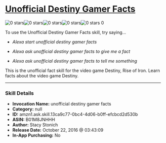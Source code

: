 # [Unofficial Destiny Gamer Facts](http://alexa.amazon.com/#skills/amzn1.ask.skill.13ca9c77-0bc4-4d06-b0ff-efcbcd2d530b)
![0 stars](../../images/ic_star_border_black_18dp_1x.png)![0 stars](../../images/ic_star_border_black_18dp_1x.png)![0 stars](../../images/ic_star_border_black_18dp_1x.png)![0 stars](../../images/ic_star_border_black_18dp_1x.png)![0 stars](../../images/ic_star_border_black_18dp_1x.png) 0

To use the Unofficial Destiny Gamer Facts skill, try saying...

* *Alexa start unofficial destiny gamer facts*

* *Alexa ask unofficial destiny gamer facts to give me a fact*

* *Alexa ask unofficial destiny gamer facts to tell me something*

This is the unofficial fact skill for the video game Destiny, Rise of Iron.  Learn facts about the video game Destiny.

***

### Skill Details

* **Invocation Name:** unofficial destiny gamer facts
* **Category:** null
* **ID:** amzn1.ask.skill.13ca9c77-0bc4-4d06-b0ff-efcbcd2d530b
* **ASIN:** B01M8JNHHH
* **Author:** Stacy Stonich
* **Release Date:** October 22, 2016 @ 03:43:09
* **In-App Purchasing:** No
